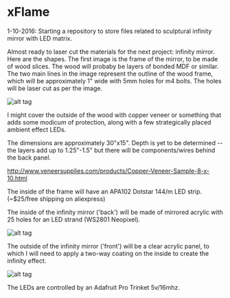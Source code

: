 # xFlame

1-10-2016: Starting a repository to store files related to sculptural infinity mirror with LED matrix.

Almost ready to laser cut the materials for the next project: infinity mirror. Here are the shapes. The first image is the frame of the mirror, to be made of wood slices. The wood will probaby be layers of bonded MDF or similar. The two main lines in the image represent the outline of the wood frame, which will be approximately 1" wide with 5mm holes for m4 bolts. The holes will be laser cut as per the image.

![alt tag](https://cloud.githubusercontent.com/assets/16376428/12225607/50105c18-b7dc-11e5-9a48-acb9764a08dc.png)

I might cover the outside of the wood with copper veneer or something that adds some modicum of protection, along with a few strategically placed ambient effect LEDs.

The dimensions are approximately 30"x15". Depth is yet to be determined -- the layers add up to 1.25"-1.5" but there will be components/wires behind the back panel. 

http://www.veneersupplies.com/products/Copper-Veneer-Sample-8-x-10.html

The inside of the frame will have an APA102 Dotstar 144/m LED strip. (~$25/free shipping on aliexpress)

The inside of the infinity mirror ('back') will be made of mirrored acrylic with 25 holes for an LED strand (WS2801 Neopixel).

![alt tag](https://cloud.githubusercontent.com/assets/16376428/12225608/50108eb8-b7dc-11e5-8b60-5b37a2a9b4c6.png)

The outside of the infinity mirror ('front') will be a clear acrylic panel, to which I will need to apply a two-way coating on the inside to create the infinity effect.

![alt tag](https://cloud.githubusercontent.com/assets/16376428/12225606/50100cf4-b7dc-11e5-97e9-e6eb676dd659.png)

The LEDs are controlled by an Adafruit Pro Trinket 5v/16mhz.

